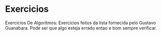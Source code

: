 # Exercicios
 Exercicios De Algoritmos:
 Exercicios feitos da lista fornecida pelo Gustavo Guanabara.
 Pode ser que algo esteja errado entao e bom sempre verificar.
 
 

